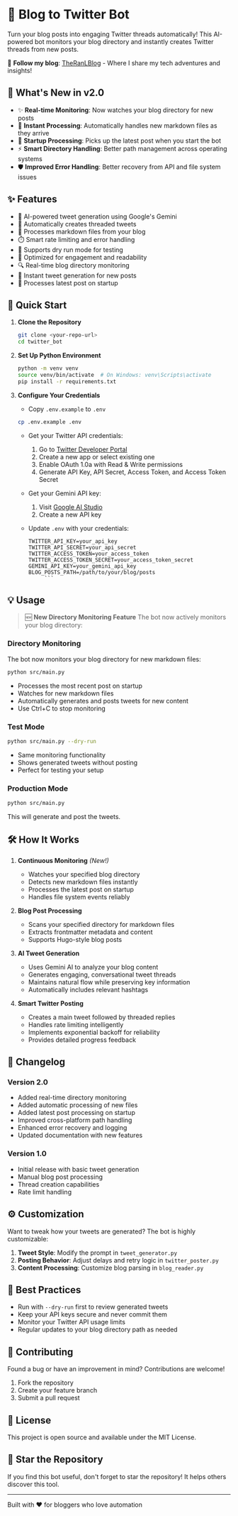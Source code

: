 # 🤖 Blog to Twitter Bot

Turn your blog posts into engaging Twitter threads automatically! This AI-powered bot monitors your blog directory and instantly creates Twitter threads from new posts.

📖 **Follow my blog**: [TheRanLBlog](https://theranlblog-psi-inky.vercel.app/) - Where I share my tech adventures and insights!

## 🎉 What's New in v2.0

- ✨ **Real-time Monitoring**: Now watches your blog directory for new posts
- 🚀 **Instant Processing**: Automatically handles new markdown files as they arrive
- 🔄 **Startup Processing**: Picks up the latest post when you start the bot
- ⚡ **Smart Directory Handling**: Better path management across operating systems
- 🛡️ **Improved Error Handling**: Better recovery from API and file system issues

## ✨ Features

- 🧠 AI-powered tweet generation using Google's Gemini
- 🧵 Automatically creates threaded tweets
- 📝 Processes markdown files from your blog
- ⏱️ Smart rate limiting and error handling
- 🔄 Supports dry run mode for testing
- 🎯 Optimized for engagement and readability
- 🔍 Real-time blog directory monitoring
- 🚀 Instant tweet generation for new posts
- 🔄 Processes latest post on startup

## 🚀 Quick Start

1. **Clone the Repository**
   ```bash
   git clone <your-repo-url>
   cd twitter_bot
   ```

2. **Set Up Python Environment**
   ```bash
   python -m venv venv
   source venv/bin/activate  # On Windows: venv\Scripts\activate
   pip install -r requirements.txt
   ```

3. **Configure Your Credentials**
   - Copy `.env.example` to `.env`
   ```bash
   cp .env.example .env
   ```
   - Get your Twitter API credentials:
     1. Go to [Twitter Developer Portal](https://developer.twitter.com/en/portal/dashboard)
     2. Create a new app or select existing one
     3. Enable OAuth 1.0a with Read & Write permissions
     4. Generate API Key, API Secret, Access Token, and Access Token Secret

   - Get your Gemini API key:
     1. Visit [Google AI Studio](https://makersuite.google.com/app/apikey)
     2. Create a new API key

   - Update `.env` with your credentials:
     ```properties
     TWITTER_API_KEY=your_api_key
     TWITTER_API_SECRET=your_api_secret
     TWITTER_ACCESS_TOKEN=your_access_token
     TWITTER_ACCESS_TOKEN_SECRET=your_access_token_secret
     GEMINI_API_KEY=your_gemini_api_key
     BLOG_POSTS_PATH=/path/to/your/blog/posts
          ```

## 💡 Usage

> 🆕 **New Directory Monitoring Feature**
The bot now actively monitors your blog directory:

### Directory Monitoring
The bot now monitors your blog directory for new markdown files:
```bash
python src/main.py
```
- Processes the most recent post on startup
- Watches for new markdown files
- Automatically generates and posts tweets for new content
- Use Ctrl+C to stop monitoring

### Test Mode
```bash
python src/main.py --dry-run
```
- Same monitoring functionality
- Shows generated tweets without posting
- Perfect for testing your setup

### Production Mode
```bash
python src/main.py
```
This will generate and post the tweets.

## 🛠️ How It Works

1. **Continuous Monitoring** _(New!)_
   - Watches your specified blog directory
   - Detects new markdown files instantly
   - Processes the latest post on startup
   - Handles file system events reliably

2. **Blog Post Processing**
   - Scans your specified directory for markdown files
   - Extracts frontmatter metadata and content
   - Supports Hugo-style blog posts

3. **AI Tweet Generation**
   - Uses Gemini AI to analyze your blog content
   - Generates engaging, conversational tweet threads
   - Maintains natural flow while preserving key information
   - Automatically includes relevant hashtags

4. **Smart Twitter Posting**
   - Creates a main tweet followed by threaded replies
   - Handles rate limiting intelligently
   - Implements exponential backoff for reliability
   - Provides detailed progress feedback

## 📝 Changelog

### Version 2.0
- Added real-time directory monitoring
- Added automatic processing of new files
- Added latest post processing on startup
- Improved cross-platform path handling
- Enhanced error recovery and logging
- Updated documentation with new features

### Version 1.0
- Initial release with basic tweet generation
- Manual blog post processing
- Thread creation capabilities
- Rate limit handling

## ⚙️ Customization

Want to tweak how your tweets are generated? The bot is highly customizable:

1. **Tweet Style**: Modify the prompt in `tweet_generator.py`
2. **Posting Behavior**: Adjust delays and retry logic in `twitter_poster.py`
3. **Content Processing**: Customize blog parsing in `blog_reader.py`

## 📌 Best Practices

- Run with `--dry-run` first to review generated tweets
- Keep your API keys secure and never commit them
- Monitor your Twitter API usage limits
- Regular updates to your blog directory path as needed

## 🤝 Contributing

Found a bug or have an improvement in mind? Contributions are welcome! 

1. Fork the repository
2. Create your feature branch
3. Submit a pull request

## 📝 License

This project is open source and available under the MIT License.

## 🌟 Star the Repository

If you find this bot useful, don't forget to star the repository! It helps others discover this tool.

---

Built with ❤️ for bloggers who love automation
````
